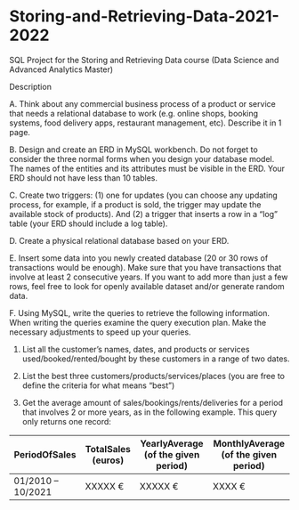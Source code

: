 # Storing-and-Retrieving-Data-2021-2022
SQL Project for the Storing and Retrieving Data course (Data Science and Advanced Analytics Master)

Description

A. Think about any commercial business process of a product or service that needs a relational database
to work (e.g. online shops, booking systems, food delivery apps, restaurant management, etc).
Describe it in 1 page.

B. Design and create an ERD in MySQL workbench. Do not forget to consider the three normal forms
when you design your database model. The names of the entities and its attributes must be visible
in the ERD. Your ERD should not have less than 10 tables.

C. Create two triggers: (1) one for updates (you can choose any updating process, for example, if a
product is sold, the trigger may update the available stock of products). And (2) a trigger that inserts
a row in a “log” table (your ERD should include a log table).

D. Create a physical relational database based on your ERD.

E. Insert some data into you newly created database (20 or 30 rows of transactions would be enough).
Make sure that you have transactions that involve at least 2 consecutive years. If you want to add
more than just a few rows, feel free to look for openly available dataset and/or generate random
data.

F. Using MySQL, write the queries to retrieve the following information. When writing the queries
examine the query execution plan. Make the necessary adjustments to speed up your queries.

1. List all the customer’s names, dates, and products or services used/booked/rented/bought by
these customers in a range of two dates.

2. List the best three customers/products/services/places (you are free to define the criteria for
what means “best”)

3. Get the average amount of sales/bookings/rents/deliveries for a period that involves 2 or more
years, as in the following example. This query only returns one record:

| PeriodOfSales    | TotalSales (euros)      | YearlyAverage (of the given period)       | MonthlyAverage (of the given period)     |
|----------|----------------|--------------------| -------------|
|01/2010 – 10/2021  |  XXXXX € | XXXXX € | XXXX € |
